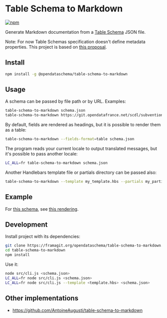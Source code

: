 # Table Schema to Markdown

[![npm](https://img.shields.io/npm/v/@opendataschema/table-schema-to-markdown.svg)](https://www.npmjs.com/package/@opendataschema/table-schema-to-markdown)

Generate Markdown documentation from a [Table Schema](https://frictionlessdata.io/specs/table-schema/) JSON file.

Note: For now Table Schemas specification doesn't define metadata properties. This project is based on [this proposal](https://github.com/frictionlessdata/specs/pull/630).

## Install

```bash
npm install -g @opendataschema/table-schema-to-markdown
```

## Usage

A schema can be passed by file path or by URL. Examples:

```bash
table-schema-to-markdown schema.json
table-schema-to-markdown https://git.opendatafrance.net/scdl/subventions/raw/master/schema.json
```

By default, fields are rendered as headings, but it is possible to render them as a table:

```bash
table-schema-to-markdown --fields-format=table schema.json
```

The program reads your current locale to output translated messages, but it's possible to pass another locale:

```bash
LC_ALL=fr table-schema-to-markdown schema.json
```

Another Handlebars template file or partials directory can be passed also:

```bash
table-schema-to-markdown --template my_template.hbs --partials my_partials_dir schema.json
```

## Example

For [this schema](https://git.opendatafrance.net/scdl/subventions/blob/4696b0ad124bf2b73b34534862dace35643d4a9a/schema.json), see [this rendering](https://git.opendatafrance.net/scdl/subventions/blob/4696b0ad124bf2b73b34534862dace35643d4a9a/schema.md).

## Development

Install project with its dependencies:

```bash
git clone https://framagit.org/opendataschema/table-schema-to-markdown.git
cd table-schema-to-markdown
npm install
```

Use it:

```bash
node src/cli.js <schema.json>
LC_ALL=fr node src/cli.js <schema.json>
LC_ALL=fr node src/cli.js --template <template.hbs> <schema.json>
```

## Other implementations

- https://github.com/AntoineAugusti/table-schema-to-markdown
